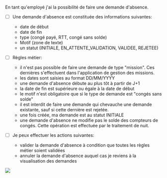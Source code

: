 En tant qu'employé j'ai la possibilité de faire une demande d'absence.

* [ ] Une demande d'absence est constituée des informations suivantes:
  * date de début
  * date de fin
  * type (congé payé, RTT, congé sans solde)
  * Motif (zone de texte)
  * un statut (INITIALE, EN_ATTENTE_VALIDATION, VALIDEE, REJETEE)


* [ ] Règles métier:
  * il n'est pas possible de faire une demande de type "mission". Ces dernières s'effectuent dans l'application de gestion des missions.
  * les dates sont saisies au format DD/MM/YYYY
  * une demande d'absence débute au plus tôt à partir de J+1
  * la date de fin est supérieure ou égale à la date de début
  * le motif n'est obligatoire que si le type de demande est "congés sans solde"
  * il est interdit de faire une demande qui chevauche une demande existante, sauf si cette dernière est rejetée.
  * une fois créée, ma demande est au statut INITIALE
  * une demande d'absence ne modifie pas le solde des compteurs de congés. Cette opération est effectuée par le traitement de nuit.

* [ ] Je peux effectuer les actions suivantes:
  * valider la demande d'absence à condition que toutes les règles métier soient validées
  * annuler la demande d'absence auquel cas je reviens à la visualisation des demandes

![](https://github.com/DiginamicFormation/ressources-atelier/raw/master/gestion-des-absences/Demande.absence.png)

